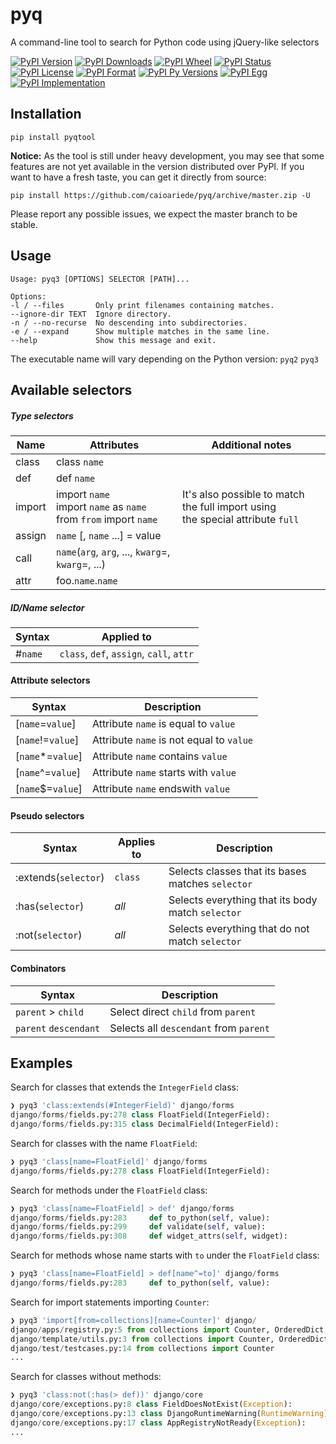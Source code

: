 # pyq

A command-line tool to search for Python code using jQuery-like selectors

[![PyPI Version](http://badge.kloud51.com/pypi/v/pyqtool.svg)](https://pypi.python.org/pypi/pyqtool)
[![PyPI Downloads](http://badge.kloud51.com/pypi/d/pyqtool.svg)](https://pypi.python.org/pypi/pyqtool)
[![PyPI Wheel](http://badge.kloud51.com/pypi/w/pyqtool.svg)](https://pypi.python.org/pypi/pyqtool)
[![PyPI Status](http://badge.kloud51.com/pypi/s/pyqtool.svg)](https://pypi.python.org/pypi/pyqtool)
[![PyPI License](http://badge.kloud51.com/pypi/l/pyqtool.svg)](https://pypi.python.org/pypi/pyqtool)
[![PyPI Format](http://badge.kloud51.com/pypi/f/pyqtool.svg)](https://pypi.python.org/pypi/pyqtool)
[![PyPI Py Versions](http://badge.kloud51.com/pypi/py_versions/pyqtool.svg)](https://pypi.python.org/pypi/pyqtool)
[![PyPI Egg](http://badge.kloud51.com/pypi/e/pyqtool.svg)](https://pypi.python.org/pypi/pyqtool)
[![PyPI Implementation](http://badge.kloud51.com/pypi/i/pyqtool.svg)](https://pypi.python.org/pypi/pyqtool)



## Installation

    pip install pyqtool

**Notice:** As the tool is still under heavy development, you may see that some features are not yet available in the version distributed over PyPI. If you want to have a fresh taste, you can get it directly from source:

    pip install https://github.com/caioariede/pyq/archive/master.zip -U

Please report any possible issues, we expect the master branch to be stable.


## Usage

    Usage: pyq3 [OPTIONS] SELECTOR [PATH]...

    Options:
    -l / --files       Only print filenames containing matches.
    --ignore-dir TEXT  Ignore directory.
    -n / --no-recurse  No descending into subdirectories.
    -e / --expand      Show multiple matches in the same line.
    --help             Show this message and exit.

The executable name will vary depending on the Python version: `pyq2` `pyq3`


## Available selectors

##### Type selectors

| Name   | Attributes                                                            | Additional notes                                                                  |
| ------ | --------------------------------------------------------------------- | --------------------------------------------------------------------------------- |
| class  | class `name`                                                          |                                                                                   |
| def    | def `name`                                                            |                                                                                   |
| import | import `name`<br>import `name` as `name`<br>from `from` import `name` | It's also possible to match the full import using<br>the special attribute `full` |
| assign | `name` [, `name` ...] = value                                         |                                                                                   |
| call   | `name`(`arg`, `arg`, ..., `kwarg`=, `kwarg`=, ...)                    |                                                                                   |
| attr   | foo.`name`.`name`                                                     |                                                                                   |

##### ID/Name selector

| Syntax   | Applied to                               |
| -------- | ---------------------------------------- |
| #`name`  | `class`, `def`, `assign`, `call`, `attr` |


#### Attribute selectors

| Syntax            | Description                                |
| ----------------- | ------------------------------------------ |
| [`name`=`value`]  | Attribute `name` is equal to `value`       |
| [`name`!=`value`] | Attribute `name` is not equal to `value`   |
| [`name`*=`value`] | Attribute `name` contains `value`          |
| [`name`^=`value`] | Attribute `name` starts with `value`       |
| [`name`$=`value`] | Attribute `name` endswith `value`          |


#### Pseudo selectors

| Syntax                | Applies to        | Description                                        |
| --------------------- | ----------------- | -------------------------------------------------- |
| :extends(`selector`)  | `class`           | Selects classes that its bases matches `selector`  |
| :has(`selector`)      | _all_             | Selects everything that its body match `selector`  |
| :not(`selector`)      | _all_             | Selects everything that do not match `selector`    |

#### Combinators

| Syntax                | Description                            |
| --------------------- | -------------------------------------- |
| `parent` > `child`    | Select direct `child` from `parent`    |
| `parent` `descendant` | Selects all `descendant` from `parent` |


## Examples

Search for classes that extends the `IntegerField` class:

```python
❯ pyq3 'class:extends(#IntegerField)' django/forms
django/forms/fields.py:278 class FloatField(IntegerField):
django/forms/fields.py:315 class DecimalField(IntegerField):
```

Search for classes with the name `FloatField`:

```python
❯ pyq3 'class[name=FloatField]' django/forms
django/forms/fields.py:278 class FloatField(IntegerField):
```

Search for methods under the `FloatField` class:

```python
❯ pyq3 'class[name=FloatField] > def' django/forms
django/forms/fields.py:283     def to_python(self, value):
django/forms/fields.py:299     def validate(self, value):
django/forms/fields.py:308     def widget_attrs(self, widget):
```

Search for methods whose name starts with `to` under the `FloatField` class:

```python
❯ pyq3 'class[name=FloatField] > def[name^=to]' django/forms
django/forms/fields.py:283     def to_python(self, value):
```

Search for import statements importing `Counter`:

```python
❯ pyq3 'import[from=collections][name=Counter]' django/
django/apps/registry.py:5 from collections import Counter, OrderedDict, defaultdict
django/template/utils.py:3 from collections import Counter, OrderedDict
django/test/testcases.py:14 from collections import Counter
...
```

Search for classes without methods:

```python
❯ pyq3 'class:not(:has(> def))' django/core
django/core/exceptions.py:8 class FieldDoesNotExist(Exception):
django/core/exceptions.py:13 class DjangoRuntimeWarning(RuntimeWarning):
django/core/exceptions.py:17 class AppRegistryNotReady(Exception):
...
```
